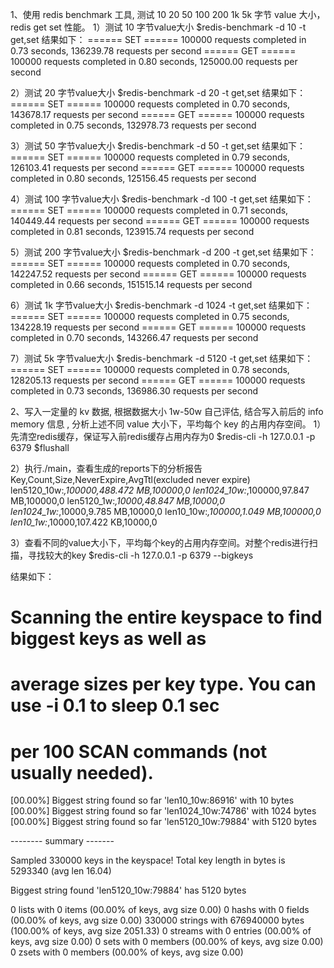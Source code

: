 1、使用 redis benchmark 工具, 测试 10 20 50 100 200 1k 5k 字节 value 大小，redis get set 性能。
1）测试 10 字节value大小
$redis-benchmark -d 10 -t get,set
结果如下：
====== SET ======
  100000 requests completed in 0.73 seconds, 136239.78 requests per second
====== GET ======
  100000 requests completed in 0.80 seconds, 125000.00 requests per second

2）测试 20 字节value大小
$redis-benchmark -d 20 -t get,set
结果如下：
====== SET ======
  100000 requests completed in 0.70 seconds, 143678.17 requests per second
====== GET ======
  100000 requests completed in 0.75 seconds, 132978.73 requests per second

3）测试 50 字节value大小
$redis-benchmark -d 50 -t get,set
结果如下：
====== SET ======
  100000 requests completed in 0.79 seconds, 126103.41 requests per second
====== GET ======
  100000 requests completed in 0.80 seconds, 125156.45 requests per second

4）测试 100 字节value大小
$redis-benchmark -d 100 -t get,set
结果如下：
====== SET ======
  100000 requests completed in 0.71 seconds, 140449.44 requests per second
====== GET ======
  100000 requests completed in 0.81 seconds, 123915.74 requests per second

5）测试 200 字节value大小
$redis-benchmark -d 200 -t get,set
结果如下：
====== SET ======
  100000 requests completed in 0.70 seconds, 142247.52 requests per second
====== GET ======
  100000 requests completed in 0.66 seconds, 151515.14 requests per second

6）测试 1k 字节value大小
$redis-benchmark -d 1024 -t get,set
结果如下：
====== SET ======
  100000 requests completed in 0.75 seconds, 134228.19 requests per second
====== GET ======
  100000 requests completed in 0.70 seconds, 143266.47 requests per second

7）测试 5k 字节value大小
$redis-benchmark -d 5120 -t get,set
结果如下：
====== SET ======
  100000 requests completed in 0.78 seconds, 128205.13 requests per second
====== GET ======
  100000 requests completed in 0.73 seconds, 136986.30 requests per second


2、写入一定量的 kv 数据, 根据数据大小 1w-50w 自己评估, 结合写入前后的 info memory 信息 , 分析上述不同 value 大小下，平均每个 key 的占用内存空间。
1）先清空redis缓存，保证写入前redis缓存占用内存为0
$redis-cli -h 127.0.0.1 -p 6379
$flushall

2）执行./main，查看生成的reports下的分析报告
Key,Count,Size,NeverExpire,AvgTtl(excluded never expire)
len5120_10w:*,100000,488.472 MB,100000,0
len1024_10w:*,100000,97.847 MB,100000,0
len5120_1w:*,10000,48.847 MB,10000,0
len1024_1w:*,10000,9.785 MB,10000,0
len10_10w:*,100000,1.049 MB,100000,0
len10_1w:*,10000,107.422 KB,10000,0

3）查看不同的value大小下，平均每个key的占用内存空间。对整个redis进行扫描，寻找较大的key
$redis-cli -h 127.0.0.1 -p 6379 --bigkeys

结果如下：
# Scanning the entire keyspace to find biggest keys as well as
# average sizes per key type.  You can use -i 0.1 to sleep 0.1 sec
# per 100 SCAN commands (not usually needed).

[00.00%] Biggest string found so far 'len10_10w:86916' with 10 bytes
[00.00%] Biggest string found so far 'len1024_10w:74786' with 1024 bytes
[00.00%] Biggest string found so far 'len5120_10w:79884' with 5120 bytes

-------- summary -------

Sampled 330000 keys in the keyspace!
Total key length in bytes is 5293340 (avg len 16.04)

Biggest string found 'len5120_10w:79884' has 5120 bytes

0 lists with 0 items (00.00% of keys, avg size 0.00)
0 hashs with 0 fields (00.00% of keys, avg size 0.00)
330000 strings with 676940000 bytes (100.00% of keys, avg size 2051.33)
0 streams with 0 entries (00.00% of keys, avg size 0.00)
0 sets with 0 members (00.00% of keys, avg size 0.00)
0 zsets with 0 members (00.00% of keys, avg size 0.00)